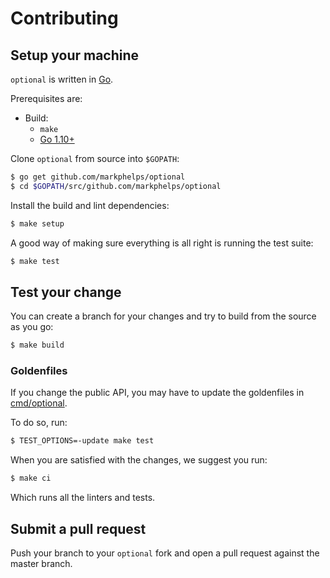 # Contributing

## Setup your machine

`optional` is written in [Go](https://golang.org/).

Prerequisites are:

* Build:
  * `make`
  * [Go 1.10+](http://golang.org/doc/install)

Clone `optional` from source into `$GOPATH`:

```sh
$ go get github.com/markphelps/optional
$ cd $GOPATH/src/github.com/markphelps/optional
```

Install the build and lint dependencies:

``` sh
$ make setup
```

A good way of making sure everything is all right is running the test suite:

``` sh
$ make test
```

## Test your change

You can create a branch for your changes and try to build from the source as you go:

``` sh
$ make build
```

### Goldenfiles

If you change the public API, you may have to update the goldenfiles in [cmd/optional](cmd/optional).

To do so, run:

```sh
$ TEST_OPTIONS=-update make test
```

When you are satisfied with the changes, we suggest you run:

``` sh
$ make ci
```

Which runs all the linters and tests.

## Submit a pull request

Push your branch to your `optional` fork and open a pull request against the
master branch.
